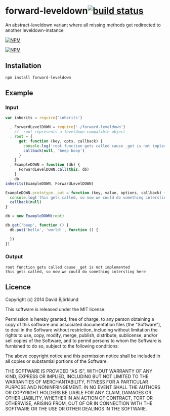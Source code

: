 # forward-leveldown[![build status](https://secure.travis-ci.org/kesla/forward-leveldown.png)](http://travis-ci.org/kesla/forward-leveldown)

An abstract-leveldown variant where all missing methods get redirected to another leveldown-instance

[![NPM](https://nodei.co/npm/forward-leveldown.png?downloads&stars)](https://nodei.co/npm/forward-leveldown/)

[![NPM](https://nodei.co/npm-dl/forward-leveldown.png)](https://nodei.co/npm/forward-leveldown/)

## Installation

```
npm install forward-leveldown
```

## Example

### Input

```javascript
var inherits = require('inherits')

  , ForwardLevelDOWN = require('./forward-leveldown')
    //  root represents a leveldown-compatible object
  , root = {
      get: function (key, opts, callback) {
        console.log('root function gets called cause _get is not implemented')
        callback(null, 'beep boop')
      }
    }
  , ExampleDOWN = function (db) {
      ForwardLevelDOWN.call(this, db)
    }
  , db
inherits(ExampleDOWN, ForwardLevelDOWN)

ExampleDOWN.prototype._put = function (key, value, options, callback) {
  console.log('this gets called, so now we could do something intersting here')
  callback(null)
}

db = new ExampleDOWN(root)

db.get('beep', function () {
  db.put('hello', 'world!', function () {

  })
})
```

### Output

```
root function gets called cause _get is not implemented
this gets called, so now we could do something intersting here
```

## Licence

Copyright (c) 2014 David Björklund

This software is released under the MIT license:

Permission is hereby granted, free of charge, to any person obtaining a copy
of this software and associated documentation files (the "Software"), to deal
in the Software without restriction, including without limitation the rights
to use, copy, modify, merge, publish, distribute, sublicense, and/or sell
copies of the Software, and to permit persons to whom the Software is
furnished to do so, subject to the following conditions:

The above copyright notice and this permission notice shall be included in
all copies or substantial portions of the Software.

THE SOFTWARE IS PROVIDED "AS IS", WITHOUT WARRANTY OF ANY KIND, EXPRESS OR
IMPLIED, INCLUDING BUT NOT LIMITED TO THE WARRANTIES OF MERCHANTABILITY,
FITNESS FOR A PARTICULAR PURPOSE AND NONINFRINGEMENT. IN NO EVENT SHALL THE
AUTHORS OR COPYRIGHT HOLDERS BE LIABLE FOR ANY CLAIM, DAMAGES OR OTHER
LIABILITY, WHETHER IN AN ACTION OF CONTRACT, TORT OR OTHERWISE, ARISING FROM,
OUT OF OR IN CONNECTION WITH THE SOFTWARE OR THE USE OR OTHER DEALINGS IN
THE SOFTWARE.

